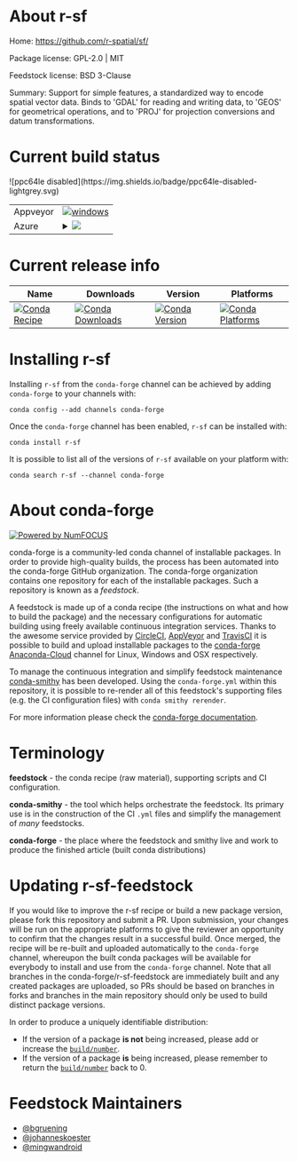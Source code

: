 About r-sf
==========

Home: https://github.com/r-spatial/sf/

Package license: GPL-2.0 | MIT

Feedstock license: BSD 3-Clause

Summary: Support for simple features, a standardized way to encode spatial vector data. Binds to 'GDAL' for reading and writing data, to 'GEOS' for geometrical operations, and to 'PROJ' for projection conversions and datum transformations.



Current build status
====================


<table><tr>
    <td>Appveyor</td>
    <td>
      <a href="https://ci.appveyor.com/project/conda-forge/r-sf-feedstock/branch/master">
        <img alt="windows" src="https://img.shields.io/appveyor/ci/conda-forge/r-sf-feedstock/master.svg?label=Windows">
      </a>
    </td>
  </tr>
    
  <tr>
    <td>Azure</td>
    <td>
      <details>
        <summary>
          <a href="https://dev.azure.com/conda-forge/feedstock-builds/_build/latest?definitionId=5440&branchName=master">
            <img src="https://dev.azure.com/conda-forge/feedstock-builds/_apis/build/status/r-sf-feedstock?branchName=master">
          </a>
        </summary>
        <table>
          <thead><tr><th>Variant</th><th>Status</th></tr></thead>
          <tbody><tr>
              <td>linux_target_platformlinux-64</td>
              <td>
                <a href="https://dev.azure.com/conda-forge/feedstock-builds/_build/latest?definitionId=5440&branchName=master">
                  <img src="https://dev.azure.com/conda-forge/feedstock-builds/_apis/build/status/r-sf-feedstock?branchName=master&jobName=linux&configuration=linux_target_platformlinux-64" alt="variant">
                </a>
              </td>
            </tr><tr>
              <td>osx_target_platformosx-64</td>
              <td>
                <a href="https://dev.azure.com/conda-forge/feedstock-builds/_build/latest?definitionId=5440&branchName=master">
                  <img src="https://dev.azure.com/conda-forge/feedstock-builds/_apis/build/status/r-sf-feedstock?branchName=master&jobName=osx&configuration=osx_target_platformosx-64" alt="variant">
                </a>
              </td>
            </tr><tr>
              <td>win_c_compilervs2008cxx_compilervs2008target_platformwin-64</td>
              <td>
                <a href="https://dev.azure.com/conda-forge/feedstock-builds/_build/latest?definitionId=5440&branchName=master">
                  <img src="https://dev.azure.com/conda-forge/feedstock-builds/_apis/build/status/r-sf-feedstock?branchName=master&jobName=win&configuration=win_c_compilervs2008cxx_compilervs2008target_platformwin-64" alt="variant">
                </a>
              </td>
            </tr><tr>
              <td>win_c_compilervs2015cxx_compilervs2015target_platformwin-64</td>
              <td>
                <a href="https://dev.azure.com/conda-forge/feedstock-builds/_build/latest?definitionId=5440&branchName=master">
                  <img src="https://dev.azure.com/conda-forge/feedstock-builds/_apis/build/status/r-sf-feedstock?branchName=master&jobName=win&configuration=win_c_compilervs2015cxx_compilervs2015target_platformwin-64" alt="variant">
                </a>
              </td>
            </tr>
          </tbody>
        </table>
      </details>
    </td>
  </tr>
![ppc64le disabled](https://img.shields.io/badge/ppc64le-disabled-lightgrey.svg)
</table>

Current release info
====================

| Name | Downloads | Version | Platforms |
| --- | --- | --- | --- |
| [![Conda Recipe](https://img.shields.io/badge/recipe-r--sf-green.svg)](https://anaconda.org/conda-forge/r-sf) | [![Conda Downloads](https://img.shields.io/conda/dn/conda-forge/r-sf.svg)](https://anaconda.org/conda-forge/r-sf) | [![Conda Version](https://img.shields.io/conda/vn/conda-forge/r-sf.svg)](https://anaconda.org/conda-forge/r-sf) | [![Conda Platforms](https://img.shields.io/conda/pn/conda-forge/r-sf.svg)](https://anaconda.org/conda-forge/r-sf) |

Installing r-sf
===============

Installing `r-sf` from the `conda-forge` channel can be achieved by adding `conda-forge` to your channels with:

```
conda config --add channels conda-forge
```

Once the `conda-forge` channel has been enabled, `r-sf` can be installed with:

```
conda install r-sf
```

It is possible to list all of the versions of `r-sf` available on your platform with:

```
conda search r-sf --channel conda-forge
```


About conda-forge
=================

[![Powered by NumFOCUS](https://img.shields.io/badge/powered%20by-NumFOCUS-orange.svg?style=flat&colorA=E1523D&colorB=007D8A)](http://numfocus.org)

conda-forge is a community-led conda channel of installable packages.
In order to provide high-quality builds, the process has been automated into the
conda-forge GitHub organization. The conda-forge organization contains one repository
for each of the installable packages. Such a repository is known as a *feedstock*.

A feedstock is made up of a conda recipe (the instructions on what and how to build
the package) and the necessary configurations for automatic building using freely
available continuous integration services. Thanks to the awesome service provided by
[CircleCI](https://circleci.com/), [AppVeyor](https://www.appveyor.com/)
and [TravisCI](https://travis-ci.org/) it is possible to build and upload installable
packages to the [conda-forge](https://anaconda.org/conda-forge)
[Anaconda-Cloud](https://anaconda.org/) channel for Linux, Windows and OSX respectively.

To manage the continuous integration and simplify feedstock maintenance
[conda-smithy](https://github.com/conda-forge/conda-smithy) has been developed.
Using the ``conda-forge.yml`` within this repository, it is possible to re-render all of
this feedstock's supporting files (e.g. the CI configuration files) with ``conda smithy rerender``.

For more information please check the [conda-forge documentation](https://conda-forge.org/docs/).

Terminology
===========

**feedstock** - the conda recipe (raw material), supporting scripts and CI configuration.

**conda-smithy** - the tool which helps orchestrate the feedstock.
                   Its primary use is in the construction of the CI ``.yml`` files
                   and simplify the management of *many* feedstocks.

**conda-forge** - the place where the feedstock and smithy live and work to
                  produce the finished article (built conda distributions)


Updating r-sf-feedstock
=======================

If you would like to improve the r-sf recipe or build a new
package version, please fork this repository and submit a PR. Upon submission,
your changes will be run on the appropriate platforms to give the reviewer an
opportunity to confirm that the changes result in a successful build. Once
merged, the recipe will be re-built and uploaded automatically to the
`conda-forge` channel, whereupon the built conda packages will be available for
everybody to install and use from the `conda-forge` channel.
Note that all branches in the conda-forge/r-sf-feedstock are
immediately built and any created packages are uploaded, so PRs should be based
on branches in forks and branches in the main repository should only be used to
build distinct package versions.

In order to produce a uniquely identifiable distribution:
 * If the version of a package **is not** being increased, please add or increase
   the [``build/number``](https://conda.io/docs/user-guide/tasks/build-packages/define-metadata.html#build-number-and-string).
 * If the version of a package **is** being increased, please remember to return
   the [``build/number``](https://conda.io/docs/user-guide/tasks/build-packages/define-metadata.html#build-number-and-string)
   back to 0.

Feedstock Maintainers
=====================

* [@bgruening](https://github.com/bgruening/)
* [@johanneskoester](https://github.com/johanneskoester/)
* [@mingwandroid](https://github.com/mingwandroid/)

